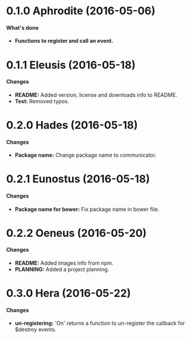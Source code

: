 <a name="0.1.0"></a>
# 0.1.0 Aphrodite (2016-05-06)
#### What's done

* **Functions to register and call an event.**

<a name="0.1.1"></a>
# 0.1.1 Eleusis (2016-05-18)
#### Changes

* **README:** Added version, license and downloads info to README.
* **Test:** Removed typos.

<a name="0.2.0"></a>
# 0.2.0 Hades (2016-05-18)
#### Changes

* **Package name:** Change package name to communicator.

<a name="0.2.1"></a>
# 0.2.1 Eunostus (2016-05-18)
#### Changes

* **Package name for bower:** Fix package name in bower file.

<a name="0.2.2"></a>
# 0.2.2 Oeneus (2016-05-20)
#### Changes

* **README:** Added images info from npm.
* **PLANNING:** Added a project planning.

<a name="0.3.0"></a>
# 0.3.0 Hera (2016-05-22)
#### Changes

* **un-registering:** 'On' returns a function to un-register the callback for $destroy events.
